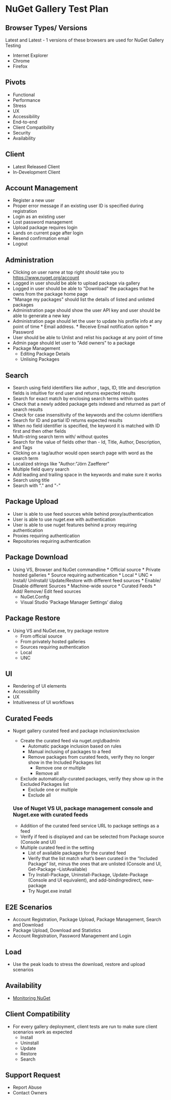 # NuGet Gallery Test Plan

## Browser Types/ Versions
Latest and Latest - 1 versions of these browsers are used for NuGet Gallery Testing

*    Internet Explorer
*    Chrome
*    Firefox

## Pivots
*    Functional
*    Performance
*    Stress
*    UX
*    Accessibility
*    End-to-end 
*    Client Compatibility
*    Security
*    Availability

## Client

*    Latest Released Client
*    In-Development Client

## Account Management

*    Register a new user
*    Proper error message if an existing user ID is specified during registration
*    Login as an existing user
*    Lost password management
*    Upload package requires login
*    Lands on current page after login
*    Resend confirmation email
*    Logout
 

## Administration

*    Clicking on user name at top right should take you to  https://www.nuget.org/account
*    Logged in  user should be able to upload package via gallery
*    Logged in user should be able to "Download" the packages that he owns from the package home page
*    "Manage my packages" should list the details of listed and unlisted packages
*    Administration page should show the user API key and user should be able to generate a new key
*    Administration page should let the user to update his profile info at any point of time
	* Email address.
	* Receive Email notification option
	* Password
*   User should be able to Unlist and relist his package at any point of time
*   Admin page should let user to "Add owners" to a package
*   Package Management
	*   Editing Package Details
	*   Unlising Packages

## Search

*    Search using field identifiers like author , tags, ID, title and description fields is intuitive for end user and returns expected results
*    Search for exact match by enclosing search terms within quotes
*    Check that a newly added package gets indexed and returned as part of search results
*    Check for case insensitivity of the keywords and the column identifiers
*    Search for ID and partial ID returns expected results
*    When no field identifier is specified, the keyword it is matched with ID first and then other fields
*    Multi-string search term  with/ without quotes
*    Search for the value of fields other than - Id, Title, Author, Description, and Tags
*    Clicking on a tag/author would open search page  with word as the search term
*    Localized strings like "Author:"Jörn Zaefferer"
*    Multiple field query search 
*    Add leading and trailing space in the keywords  and make sure it works
*    Search using title
*    Search with "." and "-"
	
## Package Upload

*    User is able to use feed sources while behind proxy/authentication
*    User is able to use nuget.exe with authentication
*    User is able to use nuget features behind a proxy requiring authentication
*    Proxies requiring authentication
*    Repositories requiring authentication

## Package Download
*    Using VS, Browser and NuGet commandline
	*    Official source
	*    Private hosted galleries
	*    Source requiring authentication
	*    Local
	*    UNC
	*    Install/ UnInstall/ Update/Restore with different feed sources
	*    Enable/ Disable different Sources
	*    Machine-wide source
	*    Curated Feeds
	*    Add/ Remove/ Edit feed sources
	    *    NuGet.Config
	    *    Visual Studio ‘Package Manager Settings’ dialog


## Package Restore
* Using VS and NuGet.exe, try package restore
	* From official source
	* From privately hosted galleries
	* Sources requiring authentication
	* Local 
	* UNC

## UI
*    Rendering of UI elements
*    Accessibility
*    UX
*    Intuitiveness of UI workflows

## Curated Feeds
* Nuget gallery curated feed and package inclusion/exclusion
	* Create the curated feed via nuget.org\dbadmin
		* Automatic package inclusion based on rules
		* Manual inclusing of packages to a feed
		* Remove packages from curated feeds, verify they no longer show in the Included Packages list
			* Remove one or multiple
			* Remove all
	* Exclude automatically-curated packages, verify they show up in the Excluded Packages list
		* Exclude one or multiple
		* Exclude all

	### Use of Nuget VS UI, package management console and Nuget.exe with curated feeds
	* Addition of the curated feed service URL to package settings as a feed
	* Verify if feed is displayed and can be selected from Package source (Console and UI)
	* Multiple curated feed in the setting
		* List of available packages for the curated feed
		* Verify that the list match what’s been curated in the “Included Package” list, minus the ones that are unlisted (Console and UI, Get-Package –ListAvailable)
		* Try Install-Package, Uninstall-Package, Update-Package (Console and UI equivalent), and add-bindingredirect, new-package 
		* Try Nuget.exe install

## E2E Scenarios
* Account Registration, Package Upload, Package Management, Search and Download
* Package Upload, Download and Statistics
* Account Registration, Password Management and Login

## Load
* Use the peak loads to stress the download, restore and upload scenarios

## Availability
* [Monitoring NuGet](http://blog.nuget.org/20140626/monitoring-nuget.html)

## Client Compatibility
* For every gallery deployment, client tests are run to make sure client scenarios work as expected
	* Install
	* Uninstall
	* Update
	* Restore
	* Search

## Support Request

* Report Abuse
* Contact Owners
	

